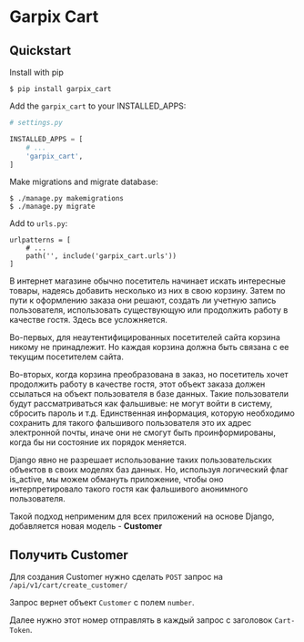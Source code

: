 # Garpix Cart

## Quickstart

Install with pip 

    $ pip install garpix_cart

Add the `garpix_cart` to your INSTALLED_APPS:

```python
# settings.py

INSTALLED_APPS = [
    # ...
    'garpix_cart',
]
```

Make migrations and migrate database:

    $ ./manage.py makemigrations
    $ ./manage.py migrate

Add to `urls.py`:

```
urlpatterns = [
    # ...
    path('', include('garpix_cart.urls'))
]
```

В интернет магазине обычно посетитель начинает искать интересные товары, надеясь добавить несколько из них в свою корзину. 
Затем по пути к оформлению заказа они решают, создать ли учетную запись пользователя, использовать существующую или продолжить работу в качестве гостя. 
Здесь все усложняется.

Во-первых, для неаутентифицированных посетителей сайта корзина никому не принадлежит. Но каждая корзина должна быть 
связана с ее текущим посетителем сайта.

Во-вторых, когда корзина преобразована в заказ, но посетитель хочет продолжить работу в качестве гостя, этот объект заказа 
должен ссылаться на объект пользователя в базе данных. 
Такие пользователи будут рассматриваться как фальшивые: не могут войти в систему, сбросить пароль и т.д. 
Единственная информация, которую необходимо сохранить для такого фальшивого пользователя это их адрес электронной почты, 
иначе они не смогут быть проинформированы, когда бы ни состояние их порядок меняется.

Django явно не разрешает использование таких пользовательских объектов в своих моделях баз данных. 
Но, используя логический флаг is_active, мы можем обмануть приложение, чтобы оно интерпретировало такого гостя как 
фальшивого анонимного пользователя.

Такой подход неприменим для всех приложений на основе Django, добавляется новая модель - **Customer**

## Получить Customer

Для создания Customer нужно сделать `POST` запрос на `/api/v1/cart/create_customer/`

Запрос вернет объект `Customer` с полем `number`.

Далее нужно этот номер отправлять в каждый запрос с заголовок `Cart-Token`.
